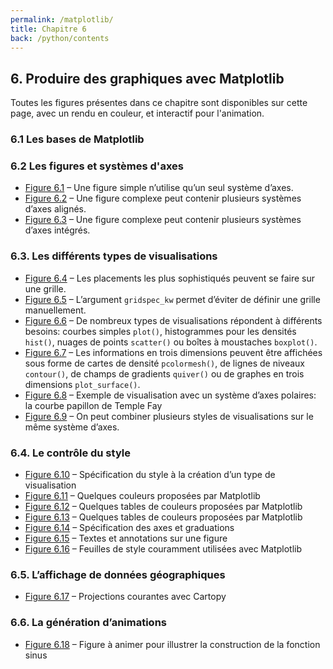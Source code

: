 ```yaml
---
permalink: /matplotlib/
title: Chapitre 6
back: /python/contents
---
```


## 6. Produire des graphiques avec Matplotlib

Toutes les figures présentes dans ce chapitre sont disponibles sur cette page, avec un rendu en couleur, et interactif pour l'animation.

### 6.1 Les bases de Matplotlib

### 6.2 Les figures et systèmes d'axes

- [Figure 6.1](fig01) – Une figure simple n’utilise qu’un seul système d’axes.
- [Figure 6.2](fig02) – Une figure complexe peut contenir plusieurs systèmes d’axes alignés.
- [Figure 6.3](fig03) – Une figure complexe peut contenir plusieurs systèmes d’axes intégrés.

### 6.3. Les différents types de visualisations

- [Figure 6.4](fig04) – Les placements les plus sophistiqués peuvent se faire sur une grille.
- [Figure 6.5](fig05) – L’argument `gridspec_kw` permet d’éviter de définir une grille manuellement.
- [Figure 6.6](fig06) – De nombreux types de visualisations répondent à différents besoins: courbes simples `plot()`, histogrammes pour les densités `hist()`, nuages de points `scatter()` ou boîtes à moustaches `boxplot()`.
- [Figure 6.7](fig07) – Les informations en trois dimensions peuvent être affichées sous forme de cartes de densité `pcolormesh()`, de lignes de niveaux `contour()`, de champs de gradients `quiver()` ou de graphes en trois dimensions `plot_surface()`.
- [Figure 6.8](fig08) – Exemple de visualisation avec un système d’axes polaires: la courbe papillon de Temple Fay
- [Figure 6.9](fig09) – On peut combiner plusieurs styles de visualisations sur le même système d’axes.

### 6.4. Le contrôle du style

- [Figure 6.10](fig10) – Spécification du style à la création d’un type de visualisation
- [Figure 6.11](fig11) – Quelques couleurs proposées par Matplotlib
- [Figure 6.12](fig12) – Quelques tables de couleurs proposées par Matplotlib
- [Figure 6.13](fig13) – Quelques tables de couleurs proposées par Matplotlib
- [Figure 6.14](fig14) – Spécification des axes et graduations
- [Figure 6.15](fig15) – Textes et annotations sur une figure
- [Figure 6.16](fig16) – Feuilles de style couramment utilisées avec Matplotlib

### 6.5. L’affichage de données géographiques

- [Figure 6.17](fig17) – Projections courantes avec Cartopy

### 6.6. La génération d’animations

- [Figure 6.18](fig18) – Figure à animer pour illustrer la construction de la fonction sinus
